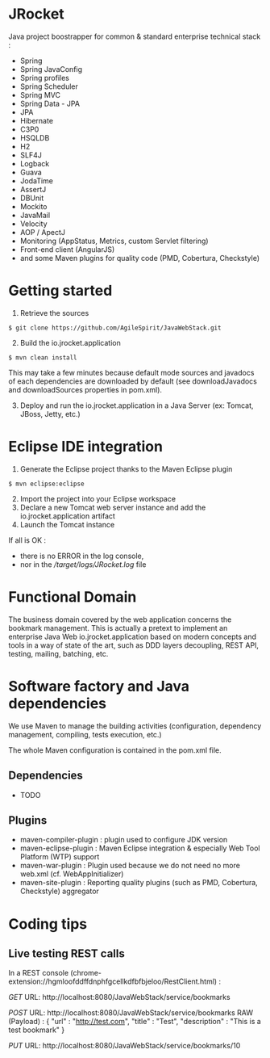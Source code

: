 JRocket
=======

Java project boostrapper for common &amp; standard enterprise technical stack : 
- Spring
- Spring JavaConfig
- Spring profiles
- Spring Scheduler
- Spring MVC
- Spring Data - JPA
- JPA
- Hibernate
- C3P0
- HSQLDB
- H2
- SLF4J
- Logback
- Guava
- JodaTime
- AssertJ
- DBUnit
- Mockito
- JavaMail
- Velocity
- AOP / ApectJ
- Monitoring (AppStatus, Metrics, custom Servlet filtering)
- Front-end client (AngularJS)
- and some Maven plugins for quality code (PMD, Cobertura, Checkstyle)

Getting started
===============

1) Retrieve the sources  
```
$ git clone https://github.com/AgileSpirit/JavaWebStack.git
```
2) Build the io.jrocket.application
```
$ mvn clean install
```
This may take a few minutes because default mode sources and javadocs of each dependencies are downloaded by default (see downloadJavadocs and downloadSources properties in pom.xml).  

3) Deploy and run the io.jrocket.application in a Java Server (ex: Tomcat, JBoss, Jetty, etc.)

Eclipse IDE integration
=======================

1) Generate the Eclipse project thanks to the Maven Eclipse plugin  
```
$ mvn eclipse:eclipse
```
2) Import the project into your Eclipse workspace  
3) Declare a new Tomcat web server instance and add the io.jrocket.application artifact
4) Launch the Tomcat instance  

If all is OK :
- there is no ERROR in the log console, 
- nor in the */target/logs/JRocket.log* file

Functional Domain
=================
The business domain covered by the web application concerns the bookmark management. This is actually a pretext to implement an enterprise Java Web io.jrocket.application based on modern concepts and tools in a way of state of the art, such as DDD layers decoupling, REST API, testing, mailing, batching, etc.

Software factory and Java dependencies
======================================

We use Maven to manage the building activities (configuration, dependency management, compiling, tests execution, etc.)

The whole Maven configuration is contained in the pom.xml file.

Dependencies
------------

- TODO

Plugins
-------
- maven-compiler-plugin : plugin used to configure JDK version
- maven-eclipse-plugin : Maven Eclipse integration & especially Web Tool Platform (WTP) support
- maven-war-plugin : Plugin used because we do not need no more web.xml (cf. WebAppInitializer)
- maven-site-plugin : Reporting quality plugins (such as PMD, Cobertura, Checkstyle) aggregator


Coding tips
===========

Live testing REST calls
-----------------------

In a REST console (chrome-extension://hgmloofddffdnphfgcellkdfbfbjeloo/RestClient.html) :

*GET*
URL: http://localhost:8080/JavaWebStack/service/bookmarks

*POST*
URL: http://localhost:8080/JavaWebStack/service/bookmarks
RAW (Payload) :
{
  "url" : "http://test.com",
  "title" : "Test",
  "description" : "This is a test bookmark"
}

*PUT*
URL: http://localhost:8080/JavaWebStack/service/bookmarks/10

